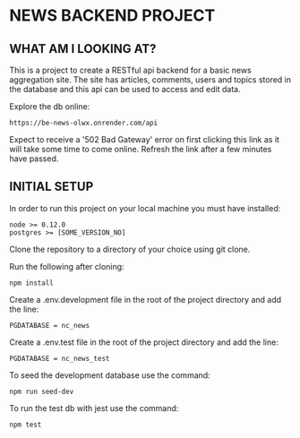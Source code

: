 # NEWS BACKEND PROJECT

## WHAT AM I LOOKING AT?

This is a project to create a RESTful api backend for a basic news aggregation site. The site has articles, comments, users and topics stored in the database and this api can be used to access and edit data.

Explore the db online:

    https://be-news-olwx.onrender.com/api

Expect to receive a '502 Bad Gateway' error on first clicking this link as it will take some time to come online. Refresh the link after a few minutes have passed.


## INITIAL SETUP

In order to run this project on your local machine you must have installed:

    node >= 0.12.0
    postgres >= [SOME_VERSION_NO]

Clone the repository to a directory of your choice using git clone.

Run the following after cloning:

    npm install

Create a .env.development file in the root of the project directory and add the line:

    PGDATABASE = nc_news

Create a .env.test file in the root of the project directory and add the line:

    PGDATABASE = nc_news_test

To seed the development database use the command:

    npm run seed-dev

To run the test db with jest use the command:

    npm test